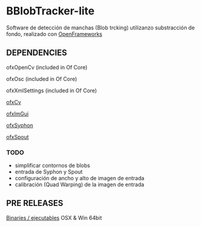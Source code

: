 # BBlobTracker-lite
Software de detección de manchas (Blob trcking) utilizanzo substracción de fondo, realizado con [OpenFrameworks](https://openframeworks.cc/) 


## DEPENDENCIES ##

ofxOpenCv (included in Of Core)

ofxOsc (included in Of Core)

ofxXmlSettings (included in Of Core)

[ofxCv](https://github.com/kylemcdonald/ofxCv)

[ofxImGui](https://github.com/jvcleave/ofxImGui)

[ofxSyphon](https://github.com/astellato/ofxSyphon)

[ofxSpout](https://github.com/elliotwoods/ofxSpout)



### TODO ###

- simplificar contornos de blobs
- entrada de Syphon y Spout
- configuración de ancho y alto de imagen de entrada
- calibración (Quad Warping) de la imagen de entrada

## PRE RELEASES ##
[Binaries / ejecutables](https://github.com/matiasrc/BBtracker/releases) OSX & Win 64bit

